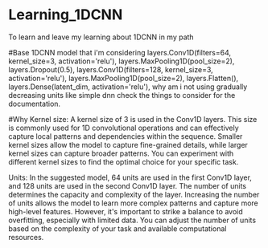 # Learning_1DCNN
To learn and leave my learning about 1DCNN in my path

#Base 1DCNN model that i'm considering 
      layers.Conv1D(filters=64, kernel_size=3, activation='relu'),
      layers.MaxPooling1D(pool_size=2),
      layers.Dropout(0.5),
      layers.Conv1D(filters=128, kernel_size=3, activation='relu'),
      layers.MaxPooling1D(pool_size=2),
      layers.Flatten(),
      layers.Dense(latent_dim, activation='relu'),
 why am i not using gradually decreasing units like simple dnn check the things to consider for the documentation.
 
 #Why
Kernel size: A kernel size of 3 is used in the Conv1D layers. This size is commonly used for 1D convolutional operations and can effectively capture local patterns and dependencies within the sequence. Smaller kernel sizes allow the model to capture fine-grained details, while larger kernel sizes can capture broader patterns. You can experiment with different kernel sizes to find the optimal choice for your specific task.

Units: In the suggested model, 64 units are used in the first Conv1D layer, and 128 units are used in the second Conv1D layer. The number of units determines the capacity and complexity of the layer. Increasing the number of units allows the model to learn more complex patterns and capture more high-level features. However, it's important to strike a balance to avoid overfitting, especially with limited data. You can adjust the number of units based on the complexity of your task and available computational resources.
